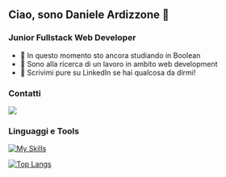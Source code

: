 ## Ciao, sono Daniele Ardizzone 👋
### Junior Fullstack Web Developer

- 🌱 In questo momento sto ancora studiando in Boolean
- 🔭 Sono alla ricerca di un lavoro in ambito web development
- 💬 Scrivimi pure su LinkedIn se hai qualcosa da dirmi!

### Contatti
<a href = "https://www.linkedin.com/in/daniele-ardizzone-7b22b12b4/"><img src="https://img.icons8.com/fluent/48/000000/linkedin.png"/></a>

### Linguaggi e Tools

[![My Skills](https://skillicons.dev/icons?i=html,css,bootstrap,sass,js,vue,php,laravel,postman)](https://skillicons.dev)

[![Top Langs](https://github-readme-stats.vercel.app/api/top-langs/?username=danieleardizzone&layout=compact)](https://github.com/KrishnaKumar2002/github-readme-stats)
